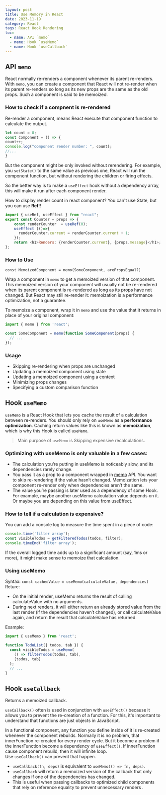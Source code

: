 ```yaml
---
layout: post
title: Use Memory in React
date: 2023-11-19
category: React
tags: React Hook Rendering
toc: 
  - name: API `memo`  
  - name: Hook `useMemo`
  - name: Hook `useCallback`
---
```


## API `memo`

React normally re-renders a component whenever its parent re-renders.
With `memo`, you can create a component that React will not re-render when its parent re-renders so long as its new props are the same as the old props. Such a component is said to be memoized.

### How to check if a compnent is re-rendered

Re-render a component, means React execute that component function to calculate the output.

```js
let count = 0;
const Component = () => {
count++;
console.log("component render number: ", count);
//...
}
```

But the component might be only invoked without rerendering. 
For example, you `setState()` to the same value as previous one, React will run the component function, but without rendering the children or firing effects.

So the better way is to make a `useEffect` hook without a dependency array, this will make it run after each component render.

How to display render count in react component?
You can't use State, but you can use **Ref**!!
```js
import { useRef, useEffect } from "react";
export const Counter = props => {
    const renderCounter  = useRef(0);
    useEffect (()=>{
      renderCounter.current = renderCounter.current + 1;
    });
    return <h1>Renders: {renderCounter.current}, {props.message}</h1>;
};
```

### How to Use 

`const MemoizedComponent = memo(SomeComponent, arePropsEqual?)`

Wrap a component in `memo` to get a memoized version of that component. This memoized version of your component will usually not be re-rendered when its parent component is re-rendered as long as its props have not changed. But React may still re-render it: memoization is a performance optimization, not a guarantee.

To memoize a component, wrap it in `memo` and use the value that it returns in place of your original component:
```js
import { memo } from 'react';

const SomeComponent = memo(function SomeComponent(props) {
  // ...
});
```

### Usage 

- Skipping re-rendering when props are unchanged
- Updating a memoized component using state
- Updating a memoized component using a context
- Minimizing props changes
- Specifying a custom comparison function


## Hook `useMemo`

`useMemo` is a React Hook that lets you cache the result of a calculation between re-renders. You should only rely on `useMemo` as a **performance optimization**. 
Caching return values like this is known as **memoization**, which is why this Hook is called `useMemo`.

> Main purpose of `useMemo` is Skipping expensive recalculations.

### Optimizing with useMemo is only valuable in a few cases:

- The calculation you’re putting in useMemo is noticeably slow, and its dependencies rarely change.
- You pass it as a prop to a component wrapped in [memo](https://react.dev/reference/react/memo) API. You want to skip re-rendering if the value hasn’t changed. Memoization lets your component re-render only when dependencies aren’t the same.
- The value you’re passing is later used as a dependency of some Hook. For example, maybe another useMemo calculation value depends on it. Or maybe you are depending on this value from useEffect.

### How to tell if a calculation is expensive? 

You can add a console log to measure the time spent in a piece of code:
```js
console.time('filter array');
const visibleTodos = getFilteredTodos(todos, filter);
console.timeEnd('filter array');
```
If the overall logged time adds up to a significant amount (say, 1ms or more),  it might make sense to memoize that calculation. 

### Using useMemo

Syntax:
`const cachedValue = useMemo(calculateValue, dependencies)`
Reture:
- On the initial render, useMemo returns the result of calling calculateValue with no arguments.
- During next renders, it will either return an already stored value from the last render (if the dependencies haven’t changed), or call calculateValue again, and return the result that calculateValue has returned.

Example:
```js
import { useMemo } from 'react';

function TodoList({ todos, tab }) {
  const visibleTodos = useMemo(
    () => filterTodos(todos, tab),
    [todos, tab]
  );
  // ...
}
```

## Hook `useCallback`

Returns a memoized callback.

`useCallback()` often is used in conjunction with `useEffect()` because it allows you to prevent the re-creation of a function. For this, it's important to understand that functions are just objects in JavaScript.

In a functional component, any function you define inside of it is re-created whenever the component rebuilds. Normally it is no problem, that innerFunction re-created for every render cycle. But it become a problem if the innerFunction become a dependency of `useEffect()`. If innerFunction cause component rebuild, then it will infinite loop.  
Use `useCallback()` can prevent that happen.

- `useCallback(fn, deps)` is equivalent to `useMemo(() => fn, deps)`.
- `useCallback` will return a memoized version of the callback that only changes if one of the dependencies has changed. 
- This is useful when passing callbacks to optimized child components that rely on reference equality to prevent unnecessary renders .



